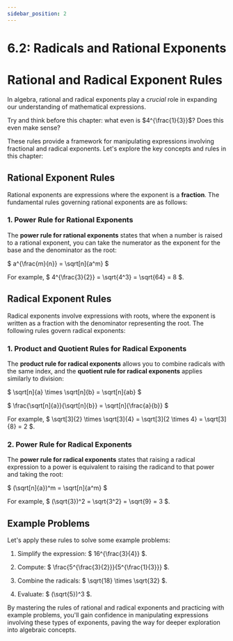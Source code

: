 ```yaml
---
sidebar_position: 2
---
```


# 6.2: Radicals and Rational Exponents
# Rational and Radical Exponent Rules

In algebra, rational and radical exponents play a *crucial* role in expanding our understanding of mathematical expressions.

Try and think before this chapter: what even is $4^{\frac{1}{3}}$? Does this even make sense?

These rules provide a framework for manipulating expressions involving fractional and radical exponents. Let's explore the key concepts and rules in this chapter:

## Rational Exponent Rules

Rational exponents are expressions where the exponent is a **fraction**. The fundamental rules governing rational exponents are as follows:

### 1. Power Rule for Rational Exponents

The **power rule for rational exponents** states that when a number is raised to a rational exponent, you can take the numerator as the exponent for the base and the denominator as the root:

$ a^{\frac{m}{n}} = \sqrt[n]{a^m} $

For example, $ 4^{\frac{3}{2}} = \sqrt{4^3} = \sqrt{64} = 8 $.

## Radical Exponent Rules

Radical exponents involve expressions with roots, where the exponent is written as a fraction with the denominator representing the root. The following rules govern radical exponents:

### 1. Product and Quotient Rules for Radical Exponents

The **product rule for radical exponents** allows you to combine radicals with the same index, and the **quotient rule for radical exponents** applies similarly to division:

$ \sqrt[n]{a} \times \sqrt[n]{b} = \sqrt[n]{ab} $

$ \frac{\sqrt[n]{a}}{\sqrt[n]{b}} = \sqrt[n]{\frac{a}{b}} $

For example, $ \sqrt[3]{2} \times \sqrt[3]{4} = \sqrt[3]{2 \times 4} = \sqrt[3]{8} = 2 $.

### 2. Power Rule for Radical Exponents

The **power rule for radical exponents** states that raising a radical expression to a power is equivalent to raising the radicand to that power and taking the root:

$ (\sqrt[n]{a})^m = \sqrt[n]{a^m} $

For example, $ (\sqrt{3})^2 = \sqrt{3^2} = \sqrt{9} = 3 $.

## Example Problems

Let's apply these rules to solve some example problems:

1. Simplify the expression: $ 16^{\frac{3}{4}} $.

2. Compute: $ \frac{5^{\frac{3}{2}}}{5^{\frac{1}{3}}} $.

3. Combine the radicals: $ \sqrt{18} \times \sqrt{32} $.

4. Evaluate: $ (\sqrt{5})^3 $.

By mastering the rules of rational and radical exponents and practicing with example problems, you'll gain confidence in manipulating expressions involving these types of exponents, paving the way for deeper exploration into algebraic concepts.
